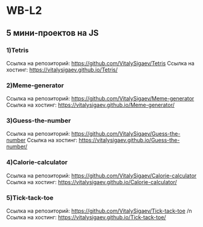 # WB-L2
## 5 мини-проектов на JS
### 1)Tetris
Ссылка на репозиторий: https://github.com/VitalySigaev/Tetris
Сcылка на хостинг: https://vitalysigaev.github.io/Tetris/

### 2)Meme-generator
Ссылка на репозиторий: https://github.com/VitalySigaev/Meme-generator
Сcылка на хостинг: https://vitalysigaev.github.io/Meme-generator/

### 3)Guess-the-number
Ссылка на репозиторий: https://github.com/VitalySigaev/Guess-the-number
Сcылка на хостинг: https://vitalysigaev.github.io/Guess-the-number/

### 4)Calorie-calculator
Ссылка на репозиторий: https://github.com/VitalySigaev/Calorie-calculator
Сcылка на хостинг: https://vitalysigaev.github.io/Calorie-calculator/

### 5)Tick-tack-toe
Ссылка на репозиторий: https://github.com/VitalySigaev/Tick-tack-toe /n
Сcылка на хостинг: https://vitalysigaev.github.io/Tick-tack-toe/
